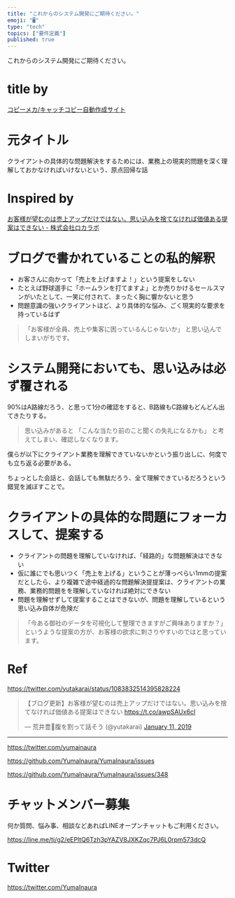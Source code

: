 ```yaml
---
title: "これからのシステム開発にご期待ください。"
emoji: "🖥"
type: "tech"
topics: ["要件定義"]
published: true
---
```


これからのシステム開発にご期待ください。

# title by

[コピーメカ/キャッチコピー自動作成サイト](http://www.copymecha.com/index.php)

# 元タイトル

クライアントの具体的な問題解決をするためには、業務上の現実的問題を深く理解しておかなければいけないという、原点回帰な話

# Inspired by

[お客様が望むのは売上アップだけではない。思い込みを捨てなければ価値ある提案はできない - 株式会社ロカラボ](https://localab.jp/blog/what-clients-want-is-not-just-sales-up/)

# ブログで書かれていることの私的解釈

- お客さんに向かって「売上を上げますよ！」という提案をしない
- たとえば野球選手に「ホームランを打てますよ」とか売りかけるセールスマンがいたとして、一笑に付されて、まったく胸に響かないと思う
- 問題意識の強いクライアントほど、より具体的な悩み、ごく現実的な要求を持っているはず

>「お客様が全員、売上や集客に困っているんじゃないか」
>と思い込んでしまいがちです。

# システム開発においても、思い込みは必ず覆される

90%はA路線だろう、と思って1分の確認をすると、B路線もC路線もどんどん出てきたりする。

>思い込みがあると
>「こんな当たり前のこと聞くの失礼になるかも」
>と考えてしまい、確認しなくなります。

僕らが以下にクライアント業務を理解できていないかという振り出しに、何度でも立ち返る必要がある。

ちょっとした会話と、会話しても無駄だろう、全て理解できているだろうという錯覚を滅ぼすことで。

# クライアントの具体的な問題にフォーカスして、提案する

- クライアントの問題を理解していなければ、「経路的」な問題解決はできない
- 仮に誰にでも思いつく「売上を上げる」ということが薄っぺらい1mmの提案だとしたら、より複雑で途中経過的な問題解決提提案は、クライアントの業務、業務的問題をを理解していなければ絶対にできない
- 問題を理解せずして提案することはできないが、問題を理解しているという思い込み自体が危険だ

>「今ある御社のデータを可視化して整理できますがご興味ありますか？」
>というような提案の方が、お客様の欲求に刺さりやすいのではと思っています。

# Ref

https://twitter.com/yutakarai/status/1083832514395828224

<blockquote class="twitter-tweet" data-lang="en"><p lang="ja" dir="ltr">【ブログ更新】お客様が望むのは売上アップだけではない。思い込みを捨てなければ価値ある提案はできない <a href="https://t.co/awpSAUx6cI">https://t.co/awpSAUx6cI</a></p>&mdash; 荒井豊🤖腹を割って話そう (@yutakarai) <a href="https://twitter.com/yutakarai/status/1083832514395828224?ref_src=twsrc%5Etfw">January 11, 2019</a></blockquote>



---

https://twitter.com/yumainaura

https://github.com/YumaInaura/YumaInaura/issues


https://github.com/YumaInaura/YumaInaura/issues/348








<!-- Update From Qiita API -->

# チャットメンバー募集


何か質問、悩み事、相談などあればLINEオープンチャットもご利用ください。

https://line.me/ti/g2/eEPltQ6Tzh3pYAZV8JXKZqc7PJ6L0rpm573dcQ





# Twitter


https://twitter.com/YumaInaura


<!-- Update From Qiita API -->


